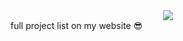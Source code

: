 <div align="center">
  <a href="https://github.com/RealCyGuy/">
    <img src="https://github-readme-stats.vercel.app/api?username=realcyguy&theme=midnight-purple&include_all_commits=true&show_icons=true&hide_title=true&hide_border=true" />
  </a>
</div>
full project list on my website 😎
